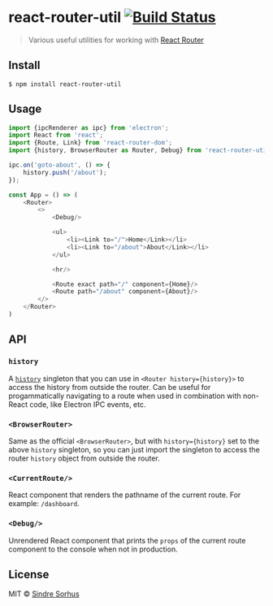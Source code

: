 # react-router-util [![Build Status](https://travis-ci.org/sindresorhus/react-router-util.svg?branch=master)](https://travis-ci.org/sindresorhus/react-router-util)

> Various useful utilities for working with [React Router](https://github.com/ReactTraining/react-router)


## Install

```
$ npm install react-router-util
```


## Usage

```js
import {ipcRenderer as ipc} from 'electron';
import React from 'react';
import {Route, Link} from 'react-router-dom';
import {history, BrowserRouter as Router, Debug} from 'react-router-util';

ipc.on('goto-about', () => {
	history.push('/about');
});

const App = () => (
	<Router>
		<>
			<Debug/>

			<ul>
				<li><Link to="/">Home</Link></li>
				<li><Link to="/about">About</Link></li>
			</ul>

			<hr/>

			<Route exact path="/" component={Home}/>
			<Route path="/about" component={About}/>
		</>
	</Router>
)
```


## API

### `history`

A [`history`](https://github.com/ReactTraining/react-router/blob/master/packages/react-router/docs/api/history.md) singleton that you can use in `<Router history={history}>` to access the history from outside the router. Can be useful for progammatically navigating to a route when used in combination with non-React code, like Electron IPC events, etc.

### `<BrowserRouter>`

Same as the official `<BrowserRouter>`, but with `history={history}` set to the above `history` singleton, so you can just import the singleton to access the router `history` object from outside the router.

### `<CurrentRoute/>`

React component that renders the pathname of the current route. For example: `/dashboard`.

### `<Debug/>`

Unrendered React component that prints the `props` of the current route component to the console when not in production.


## License

MIT © [Sindre Sorhus](https://sindresorhus.com)
